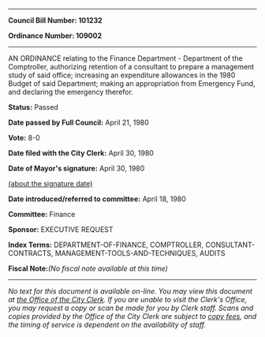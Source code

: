 

********

**Council Bill Number: 101232**
   
**Ordinance Number: 109002**
********

 AN ORDINANCE relating to the Finance Department - Department of the Comptroller, authorizing retention of a consultant to prepare a management study of said office; increasing an expenditure allowances in the 1980 Budget of said Department; making an appropriation from Emergency Fund, and declaring the emergency therefor.

**Status:** Passed
   
**Date passed by Full Council:** April 21, 1980
   
**Vote:** 8-0
   
**Date filed with the City Clerk:** April 30, 1980
   
**Date of Mayor's signature:** April 30, 1980
   
[(about the signature date)](/~public/approvaldate.htm)
   
   
   
**Date introduced/referred to committee:** April 18, 1980
   
**Committee:** Finance
   
**Sponsor:** EXECUTIVE REQUEST
   
   
**Index Terms:** DEPARTMENT-OF-FINANCE, COMPTROLLER, CONSULTANT-CONTRACTS, MANAGEMENT-TOOLS-AND-TECHNIQUES, AUDITS

**Fiscal Note:**_(No fiscal note available at this time)_
********

_No text for this document is available on-line. You may view this document at [the Office of the City Clerk](http://www.seattle.gov/leg/clerk/contactUs.htm). If you are unable to visit the Clerk's Office, you may request a copy or scan be made for you by Clerk staff. Scans and copies provided by the Office of the City Clerk are subject to [copy fees](http://clerk.seattle.gov/~public/clerkfees.htm), and the timing of service is dependent on the availability of staff._

